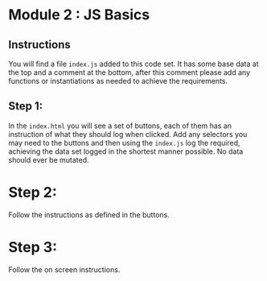 # Module 2 : JS Basics

## Instructions

You will find a file `index.js` added to this code set.
It has some base data at the top and a comment at the bottom, after this comment please add any functions or instantiations as needed to achieve the requirements. 

## Step 1: 

In the `index.html` you will see a set of buttons, each of them has an instruction of what they should log when clicked. 
Add any selectors you may need to the buttons and then using the `index.js` log the required, achieving the data set logged in the shortest manner possible.
No data should ever be mutated.


# Step 2:
Follow the instructions as defined in the buttons. 

# Step 3: 
Follow the on screen instructions. 